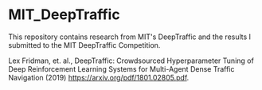 # MIT_DeepTraffic
This repository contains research from MIT's DeepTraffic and the results I submitted to the MIT DeepTraffic Competition.

Lex Fridman, et. al., DeepTraffic: Crowdsourced Hyperparameter Tuning of Deep Reinforcement Learning Systems for Multi-Agent Dense Traffic Navigation (2019) https://arxiv.org/pdf/1801.02805.pdf.
